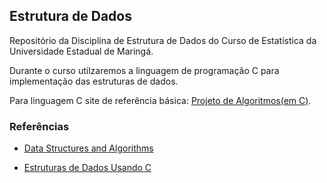 ## Estrutura de Dados

Repositório da Disciplina de Estrutura de Dados do Curso de Estatística da Universidade Estadual de Maringá.

Durante o curso utilzaremos a linguagem de programação C para implementação das estruturas de dados.

Para linguagem C site de referência básica:
[Projeto de Algoritmos(em C)](https://www.ime.usp.br/~pf/algoritmos/).


### Referências

* [Data Structures and Algorithms](https://www.amazon.com.br/Data-Structures-Algorithms-Alfred-Aho/dp/0201000237)

* [Estruturas de Dados Usando C](https://www.amazon.com.br/Estruturas-dados-usando-Aaron-Tenenbaum/dp/8534603480)